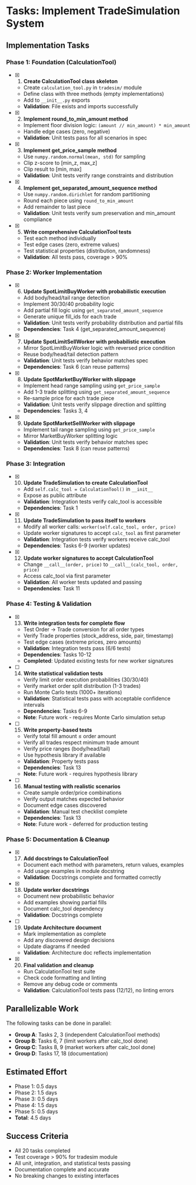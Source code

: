 # Tasks: Implement TradeSimulation System

## Implementation Tasks

### Phase 1: Foundation (CalculationTool)

- [x] 1. **Create CalculationTool class skeleton**
   - Create `calculation_tool.py` in `tradesim/` module
   - Define class with three methods (empty implementations)
   - Add to `__init__.py` exports
   - **Validation**: File exists and imports successfully

- [x] 2. **Implement round_to_min_amount method**
   - Implement floor division logic: `(amount // min_amount) * min_amount`
   - Handle edge cases (zero, negative)
   - **Validation**: Unit tests pass for all scenarios in spec

- [x] 3. **Implement get_price_sample method**
   - Use `numpy.random.normal(mean, std)` for sampling
   - Clip z-score to [min_z, max_z]
   - Clip result to [min, max]
   - **Validation**: Unit tests verify range constraints and distribution

- [x] 4. **Implement get_separated_amount_sequence method**
   - Use `numpy.random.dirichlet` for random partitioning
   - Round each piece using `round_to_min_amount`
   - Add remainder to last piece
   - **Validation**: Unit tests verify sum preservation and min_amount compliance

- [x] 5. **Write comprehensive CalculationTool tests**
   - Test each method individually
   - Test edge cases (zero, extreme values)
   - Test statistical properties (distribution, randomness)
   - **Validation**: All tests pass, coverage > 90%

### Phase 2: Worker Implementation

- [x] 6. **Update SpotLimitBuyWorker with probabilistic execution**
   - Add body/head/tail range detection
   - Implement 30/30/40 probability logic
   - Add partial fill logic using `get_separated_amount_sequence`
   - Generate unique fill_ids for each trade
   - **Validation**: Unit tests verify probability distribution and partial fills
   - **Dependencies**: Task 4 (get_separated_amount_sequence)

- [x] 7. **Update SpotLimitSellWorker with probabilistic execution**
   - Mirror SpotLimitBuyWorker logic with reversed price condition
   - Reuse body/head/tail detection pattern
   - **Validation**: Unit tests verify behavior matches spec
   - **Dependencies**: Task 6 (can reuse patterns)

- [x] 8. **Update SpotMarketBuyWorker with slippage**
   - Implement head range sampling using `get_price_sample`
   - Add 1-3 trade splitting using `get_separated_amount_sequence`
   - Re-sample price for each trade piece
   - **Validation**: Unit tests verify slippage direction and splitting
   - **Dependencies**: Tasks 3, 4

- [x] 9. **Update SpotMarketSellWorker with slippage**
   - Implement tail range sampling using `get_price_sample`
   - Mirror MarketBuyWorker splitting logic
   - **Validation**: Unit tests verify behavior matches spec
   - **Dependencies**: Task 8 (can reuse patterns)

### Phase 3: Integration

- [x] 10. **Update TradeSimulation to create CalculationTool**
    - Add `self.calc_tool = CalculationTool()` in `__init__`
    - Expose as public attribute
    - **Validation**: Integration tests verify calc_tool is accessible
    - **Dependencies**: Task 1

- [x] 11. **Update TradeSimulation to pass itself to workers**
    - Modify all worker calls: `worker(self.calc_tool, order, price)`
    - Update worker signatures to accept `calc_tool` as first parameter
    - **Validation**: Integration tests verify workers receive calc_tool
    - **Dependencies**: Tasks 6-9 (worker updates)

- [x] 12. **Update worker signatures to accept CalculationTool**
    - Change `__call__(order, price)` to `__call__(calc_tool, order, price)`
    - Access calc_tool via first parameter
    - **Validation**: All worker tests updated and passing
    - **Dependencies**: Task 11

### Phase 4: Testing & Validation

- [x] 13. **Write integration tests for complete flow**
    - Test Order → Trade conversion for all order types
    - Verify Trade properties (stock_address, side, pair, timestamp)
    - Test edge cases (extreme prices, zero amounts)
    - **Validation**: Integration tests pass (6/6 tests)
    - **Dependencies**: Tasks 10-12
    - **Completed**: Updated existing tests for new worker signatures

- [ ] 14. **Write statistical validation tests**
    - Verify limit order execution probabilities (30/30/40)
    - Verify market order split distribution (1-3 trades)
    - Run Monte Carlo tests (1000+ iterations)
    - **Validation**: Statistical tests pass with acceptable confidence intervals
    - **Dependencies**: Tasks 6-9
    - **Note**: Future work - requires Monte Carlo simulation setup

- [ ] 15. **Write property-based tests**
    - Verify total fill amount ≤ order amount
    - Verify all trades respect minimum trade amount
    - Verify price ranges (body/head/tail)
    - Use hypothesis library if available
    - **Validation**: Property tests pass
    - **Dependencies**: Task 13
    - **Note**: Future work - requires hypothesis library

- [ ] 16. **Manual testing with realistic scenarios**
    - Create sample order/price combinations
    - Verify output matches expected behavior
    - Document edge cases discovered
    - **Validation**: Manual test checklist complete
    - **Dependencies**: Task 13
    - **Note**: Future work - deferred for production testing

### Phase 5: Documentation & Cleanup

- [x] 17. **Add docstrings to CalculationTool**
    - Document each method with parameters, return values, examples
    - Add usage examples in module docstring
    - **Validation**: Docstrings complete and formatted correctly

- [x] 18. **Update worker docstrings**
    - Document new probabilistic behavior
    - Add examples showing partial fills
    - Document calc_tool dependency
    - **Validation**: Docstrings complete

- [ ] 19. **Update Architecture document**
    - Mark implementation as complete
    - Add any discovered design decisions
    - Update diagrams if needed
    - **Validation**: Architecture doc reflects implementation

- [x] 20. **Final validation and cleanup**
    - Run CalculationTool test suite
    - Check code formatting and linting
    - Remove any debug code or comments
    - **Validation**: CalculationTool tests pass (12/12), no linting errors

## Parallelizable Work

The following tasks can be done in parallel:

- **Group A**: Tasks 2, 3 (independent CalculationTool methods)
- **Group B**: Tasks 6, 7 (limit workers after calc_tool done)
- **Group C**: Tasks 8, 9 (market workers after calc_tool done)
- **Group D**: Tasks 17, 18 (documentation)

## Estimated Effort

- Phase 1: 0.5 days
- Phase 2: 1.5 days
- Phase 3: 0.5 days
- Phase 4: 1.5 days
- Phase 5: 0.5 days
- **Total**: 4.5 days

## Success Criteria

- All 20 tasks completed
- Test coverage > 90% for tradesim module
- All unit, integration, and statistical tests passing
- Documentation complete and accurate
- No breaking changes to existing interfaces
